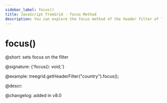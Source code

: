 ```yaml
---
sidebar_label: focus()
title: JavaScript TreeGrid - focus Method 
description: You can explore the focus method of the header filter of TreeGrid in the documentation of the DHTMLX JavaScript UI library. Browse developer guides and API reference, try out code examples and live demos, and download a free 30-day evaluation version of DHTMLX Suite 7.
---
```


# focus()

@short: sets focus on the filter

@signature: {'focus(): void;'}

@example:
treegrid.getHeaderFilter("country").focus();

@descr:

@changelog:
added in v8.0